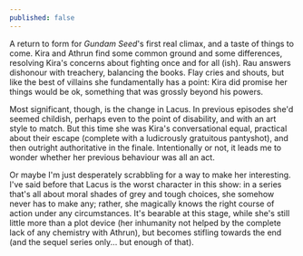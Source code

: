 ```yaml
---
published: false
---
```


A return to form for *Gundam Seed*'s first real climax, and a taste of things to come. Kira and Athrun find some common ground and some differences, resolving Kira's concerns about fighting once and for all (ish). Rau answers dishonour with treachery, balancing the books. Flay cries and shouts, but like the best of villains she fundamentally has a point: Kira did promise her things would be ok, something that was grossly beyond his powers.

Most significant, though, is the change in Lacus. In previous episodes she'd seemed childish, perhaps even to the point of disability, and with an art style to match. But this time she was Kira's conversational equal, practical about their escape (complete with a ludicrously gratuitous pantyshot), and then outright authoritative in the finale. Intentionally or not, it leads me to wonder whether her previous behaviour was all an act.

Or maybe I'm just desperately scrabbling for a way to make her interesting. I've said before that Lacus is the worst character in this show: in a series that's all about moral shades of grey and tough choices, she somehow never has to make any; rather, she magically knows the right course of action under any circumstances. It's bearable at this stage, while she's still little more than a plot device (her inhumanity not helped by the complete lack of any chemistry with Athrun), but becomes stifling towards the end (and the sequel series only... but enough of that).